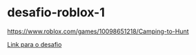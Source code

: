 # desafio-roblox-1

https://www.roblox.com/games/10098651218/Camping-to-Hunt

[Link para o desafio](https://www.roblox.com/games/10098651218/Camping-to-Hunt)
